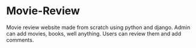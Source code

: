 # Movie-Review
Movie review website made from scratch using python and django. 
Admin can add movies, books, well anything.
Users can review them and add comments. 
